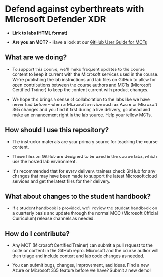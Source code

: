 # Defend against cyberthreats with Microsoft Defender XDR

- **[Link to labs (HTML format)](https://microsoftlearning.github.io/Defend-against-cyberthreats-Microsoft-Defender-XDR/)**

- **Are you an MCT?** - Have a look at our [GitHub User Guide for MCTs](https://microsoftlearning.github.io/MCT-User-Guide/)

## What are we doing?

- To support this course, we'll make frequent updates to the course content to keep it current with the Microsoft services used in the course. We're publishing the lab instructions and lab files on GitHub to allow for open contributions between the course authors and MCTs (Microsoft Certified Trainer) to keep the content current with product changes.

- We hope this brings a sense of collaboration to the labs like we have never had before - when a Microsoft service such as Azure or Microsoft 365 changes and you find it first during a live delivery, go ahead and make an enhancement right in the lab source. Help your fellow MCTs.

## How should I use this repository?

- The instructor materials are your primary source for teaching the course content.

- These files on GitHub are designed to be used in the course labs, which use the hosted lab environment.

- It's recommended that for every delivery, trainers check GitHub for any changes that may have been made to support the latest Microsoft cloud services and get the latest files for their delivery.

## What about changes to the student handbook?

- If a student handbook is provided, we'll review the student handbook on a quarterly basis and update through the normal MOC (Microsoft Official Curriculum) release channels as needed.

## How do I contribute?

- Any MCT (Microsoft Certified Trainer) can submit a pull request to the code or content in the GitHub repro. Microsoft and the course author will then triage and include content and lab code changes as needed.

- You can submit bugs, changes, improvement, and ideas. Find a new Azure or Microsoft 365 feature before we have? Submit a new demo!

